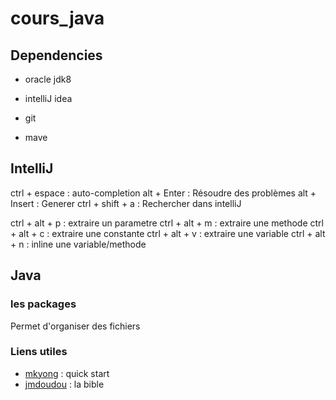 # cours_java

## Dependencies 

- oracle jdk8
- intelliJ idea
- git

- mave

## IntelliJ

ctrl + espace : auto-completion	
alt + Enter : Résoudre des problèmes
alt + Insert : Generer
ctrl + shift + a : Rechercher dans intelliJ

ctrl + alt + p : extraire un parametre
ctrl + alt + m : extraire une methode
ctrl + alt + c : extraire une constante
ctrl + alt + v : extraire une variable
ctrl + alt + n : inline une variable/methode
## Java

### les packages 

Permet d'organiser des fichiers

### Liens utiles

- [mkyong](http://www.mkyong.com/) : quick start
- [jmdoudou](https://www.jmdoudoux.fr/accueil_java.htm#dej) : la bible
